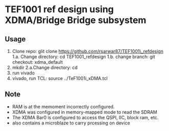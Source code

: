 # TEF1001 ref design using XDMA/Bridge Bridge subsystem
## Usage
1. Clone repo: glit clone https://github.com/rsarwar87/TEF1001\_refdesign
  1.a. Change directory: cd TEF1001\_refdesign
  1.b. change branch: git checkout: xdma\_default
2. mkdir <projname>
  2.a.Change directory: cd <projname>
3. run vivado
4. vivado, run TCL: source ../TeF1001i\_xDMA.tcl

## Note
* RAM is at the memoment incorrectly configured. 
* XDMA was configured in memory-mapped mode to read the SDRAM
* The XDMA Bar0 is configured to access the QSPI, IIC, block ram, etc.
* also contains a microblaze to carry prcessing on device
